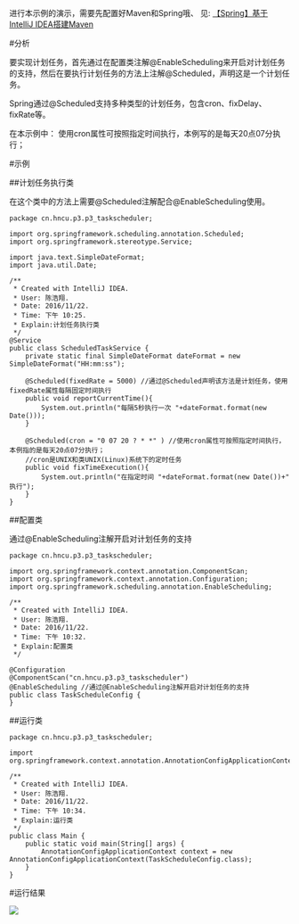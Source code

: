 ﻿进行本示例的演示，需要先配置好Maven和Spring哦、
见:
<a href="http://blog.csdn.net/qq_26525215/article/details/53010442" target='_blank'>【Spring】基于IntelliJ IDEA搭建Maven</a>

#分析

要实现计划任务，首先通过在配置类注解@EnableScheduling来开启对计划任务的支持，然后在要执行计划任务的方法上注解@Scheduled，声明这是一个计划任务。

Spring通过@Scheduled支持多种类型的计划任务，包含cron、fixDelay、fixRate等。

在本示例中：
使用cron属性可按照指定时间执行，本例写的是每天20点07分执行；

#示例

##计划任务执行类

在这个类中的方法上需要@Scheduled注解配合@EnableScheduling使用。

```
package cn.hncu.p3.p3_taskscheduler;

import org.springframework.scheduling.annotation.Scheduled;
import org.springframework.stereotype.Service;

import java.text.SimpleDateFormat;
import java.util.Date;

/**
 * Created with IntelliJ IDEA.
 * User: 陈浩翔.
 * Date: 2016/11/22.
 * Time: 下午 10:25.
 * Explain:计划任务执行类
 */
@Service
public class ScheduledTaskService {
    private static final SimpleDateFormat dateFormat = new SimpleDateFormat("HH:mm:ss");

    @Scheduled(fixedRate = 5000) //通过@Scheduled声明该方法是计划任务，使用fixedRate属性每隔固定时间执行
    public void reportCurrentTime(){
        System.out.println("每隔5秒执行一次 "+dateFormat.format(new Date()));
    }

    @Scheduled(cron = "0 07 20 ? * *" ) //使用cron属性可按照指定时间执行，本例指的是每天20点07分执行；
    //cron是UNIX和类UNIX(Linux)系统下的定时任务
    public void fixTimeExecution(){
        System.out.println("在指定时间 "+dateFormat.format(new Date())+" 执行");
    }
}

```

##配置类

通过@EnableScheduling注解开启对计划任务的支持

```
package cn.hncu.p3.p3_taskscheduler;

import org.springframework.context.annotation.ComponentScan;
import org.springframework.context.annotation.Configuration;
import org.springframework.scheduling.annotation.EnableScheduling;

/**
 * Created with IntelliJ IDEA.
 * User: 陈浩翔.
 * Date: 2016/11/22.
 * Time: 下午 10:32.
 * Explain:配置类
 */

@Configuration
@ComponentScan("cn.hncu.p3.p3_taskscheduler")
@EnableScheduling //通过@EnableScheduling注解开启对计划任务的支持
public class TaskScheduleConfig {
}

```

##运行类

```
package cn.hncu.p3.p3_taskscheduler;

import org.springframework.context.annotation.AnnotationConfigApplicationContext;

/**
 * Created with IntelliJ IDEA.
 * User: 陈浩翔.
 * Date: 2016/11/22.
 * Time: 下午 10:34.
 * Explain:运行类
 */
public class Main {
    public static void main(String[] args) {
        AnnotationConfigApplicationContext context = new AnnotationConfigApplicationContext(TaskScheduleConfig.class);
    }
}

```

#运行结果

![](http://img.blog.csdn.net/20161209201152733)

